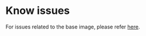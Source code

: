 # Know issues

For issues related to the base image, please refer [here](https://github.com/gp-devenv/gp-base-devenv/blob/master/KNOWN_ISSUES.md).
